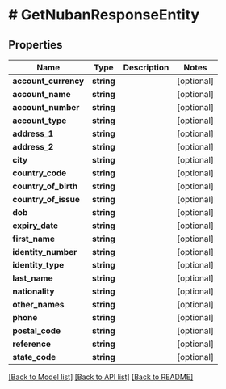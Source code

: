 # # GetNubanResponseEntity

## Properties

Name | Type | Description | Notes
------------ | ------------- | ------------- | -------------
**account_currency** | **string** |  | [optional]
**account_name** | **string** |  | [optional]
**account_number** | **string** |  | [optional]
**account_type** | **string** |  | [optional]
**address_1** | **string** |  | [optional]
**address_2** | **string** |  | [optional]
**city** | **string** |  | [optional]
**country_code** | **string** |  | [optional]
**country_of_birth** | **string** |  | [optional]
**country_of_issue** | **string** |  | [optional]
**dob** | **string** |  | [optional]
**expiry_date** | **string** |  | [optional]
**first_name** | **string** |  | [optional]
**identity_number** | **string** |  | [optional]
**identity_type** | **string** |  | [optional]
**last_name** | **string** |  | [optional]
**nationality** | **string** |  | [optional]
**other_names** | **string** |  | [optional]
**phone** | **string** |  | [optional]
**postal_code** | **string** |  | [optional]
**reference** | **string** |  | [optional]
**state_code** | **string** |  | [optional]

[[Back to Model list]](../../README.md#models) [[Back to API list]](../../README.md#endpoints) [[Back to README]](../../README.md)
